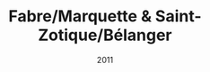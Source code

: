 ---
title: Fabre/Marquette & Saint-Zotique/Bélanger
date: '2011'
type: ruelle_verte
district: rosemont
fill: [{"lat":45.545158,"lng":-73.604655},{"lat":45.545752,"lng":-73.604092},{"lat":45.54414,"lng":-73.600637},{"lat":45.543554,"lng":-73.601168}]
---